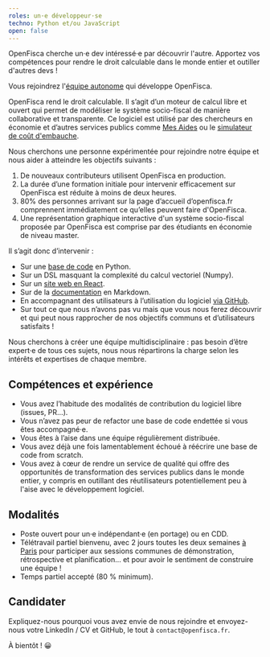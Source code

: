```yaml
---
roles: un·e développeur·se
techno: Python et/ou JavaScript
open: false
---
```


OpenFisca cherche un·e dev intéressé·e par découvrir l'autre. Apportez vos compétences pour rendre le droit calculable dans le monde entier et outiller d'autres devs !

<!--more-->

Vous rejoindrez l'[équipe autonome](https://beta.gouv.fr/2016/11/28/equipes-autonomes) qui développe OpenFisca.

OpenFisca rend le droit calculable. Il s’agit d’un moteur de calcul libre et ouvert qui permet de modéliser le système socio-fiscal de manière collaborative et transparente. Ce logiciel est utilisé par des chercheurs en économie et d’autres services publics comme [Mes Aides](/startup/mes-aides) ou le [simulateur de coût d'embauche](/startup/embauche).

Nous cherchons une personne expérimentée pour rejoindre notre équipe et nous aider à atteindre les objectifs suivants :

1. De nouveaux contributeurs utilisent OpenFisca en production.
2. La durée d’une formation initiale pour intervenir efficacement sur OpenFisca est réduite à moins de deux heures.
3. 80% des personnes arrivant sur la page d’accueil d’openfisca.fr comprennent immédiatement ce qu’elles peuvent faire d'OpenFisca.
4. Une représentation graphique interactive d'un système socio-fiscal proposée par OpenFisca est comprise par des étudiants en économie de niveau master.

Il s’agit donc d’intervenir :

- Sur une [base de code](https://github.com/openfisca/openfisca-core) en Python.
- Sur un DSL masquant la complexité du calcul vectoriel (Numpy).
- Sur un [site web en React](https://github.com/openfisca/legislation-explorer).
- Sur de la [documentation](https://github.com/openfisca/openfisca-doc) en Markdown.
- En accompagnant des utilisateurs à l’utilisation du logiciel [via GitHub](https://github.com/openfisca/openfisca-france/issues).
- Sur tout ce que nous n’avons pas vu mais que vous nous ferez découvrir et qui peut nous rapprocher de nos objectifs communs et d’utilisateurs satisfaits !

Nous cherchons à créer une équipe multidisciplinaire : pas besoin d’être expert·e de tous ces sujets, nous nous répartirons la charge selon les intérêts et expertises de chaque membre.


## Compétences et expérience

- Vous avez l’habitude des modalités de contribution du logiciel libre (issues, PR…).
- Vous n’avez pas peur de refactor une base de code endettée si vous êtes accompagné·e.
- Vous êtes à l’aise dans une équipe régulièrement distribuée.
- Vous avez déjà une fois lamentablement échoué à réécrire une base de code from scratch.
- Vous avez à cœur de rendre un service de qualité qui offre des opportunités de transformation des services publics dans le monde entier, y compris en outillant des réutilisateurs potentiellement peu à l'aise avec le développement logiciel.


## Modalités

- Poste ouvert pour un·e indépendant·e (en portage) ou en CDD.
- Télétravail partiel bienvenu, avec 2 jours toutes les deux semaines [à Paris](https://github.com/betagouv/beta.gouv.fr/wiki/Locaux) pour participer aux sessions communes de démonstration, rétrospective et planification… et pour avoir le sentiment de construire une équipe !
- Temps partiel accepté (80 % minimum).

## Candidater

Expliquez-nous pourquoi vous avez envie de nous rejoindre et envoyez-nous votre LinkedIn / CV et GitHub, le tout à `contact@openfisca.fr`.

À bientôt ! 😀

